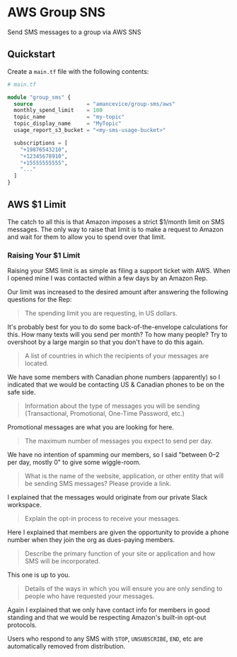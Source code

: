# AWS Group SNS

Send SMS messages to a group via AWS SNS

## Quickstart

Create a `main.tf` file with the following contents:

```terraform
# main.tf

module "group_sms" {
  source                 = "amancevice/group-sms/aws"
  monthly_spend_limit    = 100
  topic_name             = "my-topic"
  topic_display_name     = "MyTopic"
  usage_report_s3_bucket = "<my-sms-usage-bucket>"

  subscriptions = [
    "+19876543210",
    "+12345678910",
    "+15555555555",
    "..."
  ]
}
```

## AWS $1 Limit

The catch to all this is that Amazon imposes a strict $1/month limit on SMS messages. The only way to raise that limit is to make a request to Amazon and wait for them to allow you to spend over that limit.

### Raising Your $1 Limit

Raising your SMS limit is as simple as filing a support ticket with AWS. When I opened mine I was contacted within a few days by an Amazon Rep.

Our limit was increased to the desired amount after answering the following questions for the Rep:

>The spending limit you are requesting, in US dollars.

It's probably best for you to do some back-of-the-envelope calculations for this. How many texts will you send per month? To how many people? Try to overshoot by a large margin so that you don't have to do this again.

>A list of countries in which the recipients of your messages are located.

We have some members with Canadian phone numbers (apparently) so I indicated that we would be contacting US & Canadian phones to be on the safe side.

>Information about the type of messages you will be sending (Transactional, Promotional, One-Time Password, etc.)

Promotional messages are what you are looking for here.

>The maximum number of messages you expect to send per day.

We have no intention of spamming our members, so I said "between 0–2 per day, mostly 0" to give some wiggle-room.

>What is the name of the website, application, or other entity that will be sending SMS messages? Please provide a link.

I explained that the messages would originate from our private Slack workspace.

>Explain the opt-in process to receive your messages.

Here I explained that members are given the opportunity to provide a phone number when they join the org as dues-paying members.

>Describe the primary function of your site or application and how SMS will be incorporated.

This one is up to you.

>Details of the ways in which you will ensure you are only sending to people who have requested your messages.

Again I explained that we only have contact info for members in good standing and that we would be respecting Amazon's built-in opt-out protocols.

Users who respond to any SMS with `STOP`, `UNSUBSCRIBE`, `END`, etc are automatically removed from distribution.

